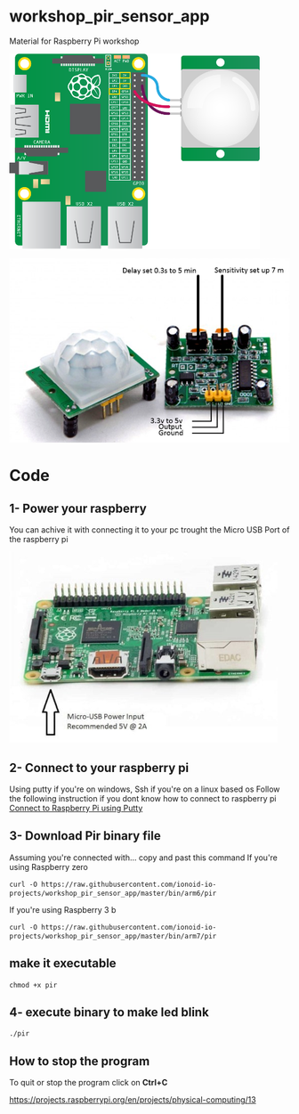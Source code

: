 # workshop_pir_sensor_app
Material for Raspberry Pi workshop

![circuit](doc/img/pir_wiring.png)

![circuit](doc/img/pir-sensor-pinout_1_orig.png)

# Code

## 1- Power your raspberry

You can achive it with connecting it to your pc trought the Micro USB Port of the raspberry pi

![power](doc/img/1-min.jpg)

## 2- Connect to your raspberry pi
Using putty if you're on windows, Ssh if you're on a linux based os
Follow the following instruction if you dont know how to connect to raspberry pi
[Connect to Raspberry Pi using Putty](https://github.com/ionoid-io-projects/workshop/blob/master/doc/od-iot-raspbian-rpi-zero-windows.md#5-first-boot)

## 3- Download Pir binary file

Assuming you're connected with... copy and past this command
If you're using Raspberry zero
```
curl -O https://raw.githubusercontent.com/ionoid-io-projects/workshop_pir_sensor_app/master/bin/arm6/pir
```

If you're using Raspberry 3 b
```
curl -O https://raw.githubusercontent.com/ionoid-io-projects/workshop_pir_sensor_app/master/bin/arm7/pir
```
## make it executable
```
chmod +x pir
```

## 4- execute binary to make led blink
```
./pir
```

## How to stop the program
To quit or stop the program click on **Ctrl+C**


https://projects.raspberrypi.org/en/projects/physical-computing/13
